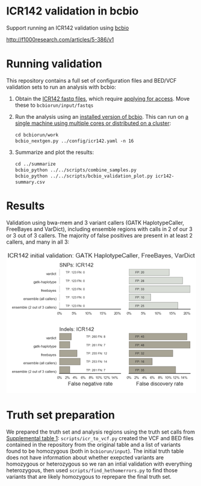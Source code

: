 # ICR142 validation in bcbio

Support running an ICR142 validation using [bcbio](https://github.com/chapmanb/bcbio-nextgen)

http://f1000research.com/articles/5-386/v1

# Running validation

This repository contains a full set of configuration files and BED/VCF
validation sets to run an analysis with bcbio:

1. Obtain the
   [ICR142 fastq files](https://www.ebi.ac.uk/ega/datasets/EGAD00001001462),
   which require [applying for access](http://www.icr.ac.uk/icr142). Move these
   to `bcbiorun/input/fastqs`

2. Run the analysis using an
   [installed version of bcbio](http://bcbio-nextgen.readthedocs.io/en/latest/contents/installation.html).
   This can run on
   [a single machine using multiple cores or distributed on a cluster](http://bcbio-nextgen.readthedocs.io/en/latest/contents/parallel.html):
   ```
   cd bcbiorun/work
   bcbio_nextgen.py ../config/icr142.yaml -n 16
   ```

3. Summarize and plot the results:
   ```
   cd ../summarize
   bcbio_python ../../scripts/combine_samples.py
   bcbio_python ../../scripts/bcbio_validation_plot.py icr142-summary.csv
   ```

# Results

Validation using bwa-mem and 3 variant callers (GATK HaplotypeCaller, FreeBayes
and VarDict), including ensemble regions with calls in 2 of our 3 or 3 out of 3
callers. The majority of false positives are present in at least 2 callers, and
many in all 3:

![ICR142 validation](results/icr142-summary.png)

# Truth set preparation

We prepared the truth set and analysis regions using the truth set calls from
[Supplemental table 1](http://f1000research.com/articles/5-386/v1):
`scripts/icr_to_vcf.py` created the VCF and BED files contained in the
repository from the original table and a list of variants found to be homozygous
(both in `bcbiorun/input`). The initial truth table does not have information
about whether exepcted variants are homozygous or heterozygous so we ran an
intial validation with everything heterozygous, then used
`scripts/find_hethomerrors.py` to find those variants that are likely homozygous
to reprepare the final truth set.
